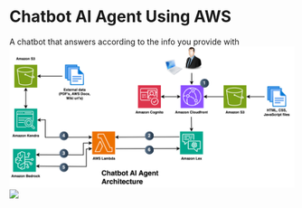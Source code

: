 <h1>Chatbot AI Agent Using AWS</h1>
A chatbot that answers according to the info you provide with
<img src= "Chatbot_AI_Agent.png">
<img src="Cognito_user_access.png">
